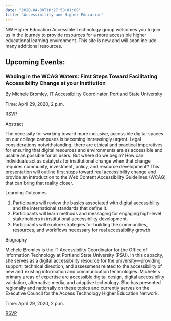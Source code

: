 ```yaml
---
date: "2020-04-08T10:27:58+01:00"
title: "Accessibility and Higher Education"
---
```


NW Higher Education Accessible Technology group welcomes you to join us in the journey to provide resources for a more accessible higher educational learning environment. This site is new and will soon include many additional resources.


## Upcoming Events:

### Wading in the WCAG Waters: First Steps Toward Facilitating Accessibility Change at your Institution

By Michele Bromley, IT Accessibility Coordinator, Portland State University

Time: April 29, 2020, 2 p.m.

[RSVP](https://zoom.us/meeting/register/upAudOuurzIqxMtRFGjzg9o6TQMV6AV1XQ)

Abstract

The necessity for working toward more inclusive, accessible digital spaces on our college campuses is becoming increasingly urgent. Legal considerations notwithstanding, there are ethical and practical imperatives for ensuring that digital resources and environments are as accessible and usable as possible for all users. But where do we begin? How can individuals act as catalysts for institutional change when that change requires community, investment, policy, and resource development? This presentation will outline first steps toward real accessibility change and provide an introduction to the Web Content Accessibility Guidelines (WCAG) that can bring that reality closer.


Learning Outcomes

1. Participants will review the basics associated with digital accessibility and the international standards that define it.
2. Participants will learn methods and messaging for engaging high-level stakeholders in institutional accessibility development.
3. Participants will explore strategies for building the communities, resources, and workflows necessary for real accessibility growth.


Biography

Michele Bromley is the IT Accessibility Coordinator for the Office of Information Technology at Portland State University (PSU). In this capacity, she serves as a digital accessibility resource for the university—providing support, technical direction, and assessment related to the accessibility of new and existing information and communication technologies. Michele's primary areas of expertise are accessible digital design, digital accessibility validation, alternative media, and adaptive technology. She has presented regionally and nationally on these topics and currently serves on the Executive Council for the Access Technology Higher Education Network.


Time: April 29, 2020, 2 p.m.

[RSVP](https://zoom.us/meeting/register/upAudOuurzIqxMtRFGjzg9o6TQMV6AV1XQ)